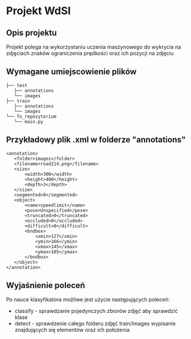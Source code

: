 # Projekt WdSI

## Opis projektu
Projekt polega na wykorzystaniu uczenia maszynowego do wykrycia na zdjęciach znaków ograniczenia prędkości oraz ich pozycji na zdjęciu
## Wymagane umiejscowienie plików

```
├── test
   ├── annotations
   └── images
├── train
   ├── annotations
   └── images
└── To_repozytorium
   └── main.py
```
## Przykładowy plik .xml w folderze "annotations"
```
<annotation>
   <folder>images</folder>
   <filename>road214.png</filename>
   <size>
       <width>300</width>
       <height>400</height>
       <depth>3</depth>
   </size>
   <segmented>0</segmented>
   <object>
       <name>speedlimit</name>
       <pose>Unspecified</pose>
       <truncated>0</truncated>
       <occluded>0</occluded>
       <difficult>0</difficult>
       <bndbox>
           <xmin>127</xmin>
           <ymin>166</ymin>
           <xmax>145</xmax>
           <ymax>185</ymax>
       </bndbox>
   </object>
</annotation>
```
## Wyjaśnienie poleceń
Po nauce klasyfikatora możliwe jest użycie następujących poleceń:
* classify - sprawdzanie pojedynczych zbiorów zdjęć aby sprawdzić klase 
* detect - sprawdzenie całego folderu zdjęć train/images wypisanie znajdujących się elementów oraz ich położenia 
